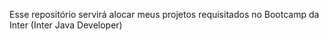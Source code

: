 Esse repositório servirá alocar meus projetos requisitados no Bootcamp da Inter (Inter Java Developer)
